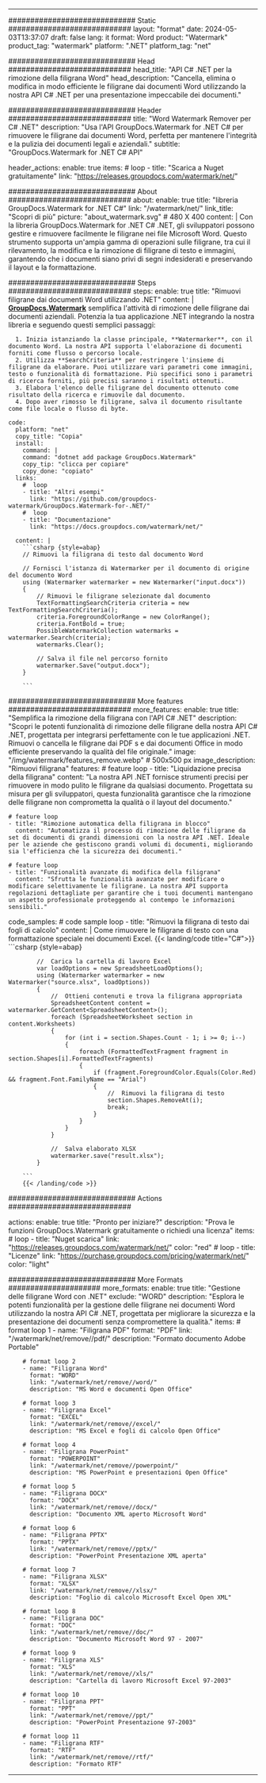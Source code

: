 
---
############################# Static ############################
layout: "format"
date:  2024-05-03T13:37:07
draft: false
lang: it
format: Word
product: "Watermark"
product_tag: "watermark"
platform: ".NET"
platform_tag: "net"

############################# Head ############################
head_title: "API C# .NET per la rimozione della filigrana Word"
head_description: "Cancella, elimina o modifica in modo efficiente le filigrane dai documenti Word utilizzando la nostra API C# .NET per una presentazione impeccabile dei documenti."

############################# Header ############################
title: "Word Watermark Remover per C# .NET" 
description: "Usa l'API GroupDocs.Watermark for .NET C# per rimuovere le filigrane dai documenti Word, perfetta per mantenere l'integrità e la pulizia dei documenti legali e aziendali."
subtitle: "GroupDocs.Watermark for .NET C# API" 

header_actions:
  enable: true
  items:
    #  loop
    - title: "Scarica a Nuget gratuitamente"
      link: "https://releases.groupdocs.com/watermark/net/"
      
############################# About ############################
about:
    enable: true
    title: "libreria GroupDocs.Watermark for .NET C#"
    link: "/watermark/net/"
    link_title: "Scopri di più"
    picture: "about_watermark.svg" # 480 X 400
    content: |
       Con la libreria GroupDocs.Watermark for .NET C# .NET, gli sviluppatori possono gestire e rimuovere facilmente le filigrane nei file Microsoft Word. Questo strumento supporta un'ampia gamma di operazioni sulle filigrane, tra cui il rilevamento, la modifica e la rimozione di filigrane di testo e immagini, garantendo che i documenti siano privi di segni indesiderati e preservando il layout e la formattazione.

############################# Steps ############################
steps:
    enable: true
    title: "Rimuovi filigrane dai documenti Word utilizzando .NET"
    content: |
      **[GroupDocs.Watermark](https://products.groupdocs.com/watermark/net/)** semplifica l'attività di rimozione delle filigrane dai documenti aziendali. Potenzia la tua applicazione .NET integrando la nostra libreria e seguendo questi semplici passaggi:
      
      1. Inizia istanziando la classe principale, **Watermarker**, con il documento Word. La nostra API supporta l'elaborazione di documenti forniti come flusso o percorso locale.
      2. Utilizza **SearchCriteria** per restringere l'insieme di filigrane da elaborare. Puoi utilizzare vari parametri come immagini, testo o funzionalità di formattazione. Più specifici sono i parametri di ricerca forniti, più precisi saranno i risultati ottenuti.
      3. Elabora l'elenco delle filigrane del documento ottenuto come risultato della ricerca e rimuovile dal documento.
      4. Dopo aver rimosso le filigrane, salva il documento risultante come file locale o flusso di byte.
   
    code:
      platform: "net"
      copy_title: "Copia"
      install:
        command: |
        command: "dotnet add package GroupDocs.Watermark"
        copy_tip: "clicca per copiare"
        copy_done: "copiato"
      links:
        #  loop
        - title: "Altri esempi"
          link: "https://github.com/groupdocs-watermark/GroupDocs.Watermark-for-.NET/"
        #  loop
        - title: "Documentazione"
          link: "https://docs.groupdocs.com/watermark/net/"
          
      content: |
        ```csharp {style=abap}
        // Rimuovi la filigrana di testo dal documento Word

        // Fornisci l'istanza di Watermarker per il documento di origine del documento Word
        using (Watermarker watermarker = new Watermarker("input.docx"))
        {
            // Rimuovi le filigrane selezionate dal documento
            TextFormattingSearchCriteria criteria = new TextFormattingSearchCriteria();
            criteria.ForegroundColorRange = new ColorRange();
            criteria.FontBold = true;
            PossibleWatermarkCollection watermarks = watermarker.Search(criteria);
            watermarks.Clear();

            // Salva il file nel percorso fornito
            watermarker.Save("output.docx");
        }
        
        ```            

############################# More features ############################
more_features:
  enable: true
  title: "Semplifica la rimozione della filigrana con l'API C# .NET"
  description: "Scopri le potenti funzionalità di rimozione delle filigrane della nostra API C# .NET, progettata per integrarsi perfettamente con le tue applicazioni .NET. Rimuovi o cancella le filigrane dai PDF s e dai documenti Office in modo efficiente preservando la qualità del file originale."
  image: "/img/watermark/features_remove.webp" # 500x500 px
  image_description: "Rimuovi filigrana"
  features:
    # feature loop
    - title: "Liquidazione precisa della filigrana"
      content: "La nostra API .NET fornisce strumenti precisi per rimuovere in modo pulito le filigrane da qualsiasi documento. Progettata su misura per gli sviluppatori, questa funzionalità garantisce che la rimozione delle filigrane non comprometta la qualità o il layout del documento."

    # feature loop
    - title: "Rimozione automatica della filigrana in blocco"
      content: "Automatizza il processo di rimozione delle filigrane da set di documenti di grandi dimensioni con la nostra API .NET. Ideale per le aziende che gestiscono grandi volumi di documenti, migliorando sia l'efficienza che la sicurezza dei documenti."

    # feature loop
    - title: "Funzionalità avanzate di modifica della filigrana"
      content: "Sfrutta le funzionalità avanzate per modificare o modificare selettivamente le filigrane. La nostra API supporta regolazioni dettagliate per garantire che i tuoi documenti mantengano un aspetto professionale proteggendo al contempo le informazioni sensibili."
      
  code_samples:
    # code sample loop
    - title: "Rimuovi la filigrana di testo dai fogli di calcolo"
      content: |
        Come rimuovere le filigrane di testo con una formattazione speciale nei documenti Excel.
        {{< landing/code title="C#">}}
        ```csharp {style=abap}
        
            //  Carica la cartella di lavoro Excel
            var loadOptions = new SpreadsheetLoadOptions();
            using (Watermarker watermarker = new Watermarker("source.xlsx", loadOptions))
            {
                //  Ottieni contenuti e trova la filigrana appropriata
                SpreadsheetContent content = watermarker.GetContent<SpreadsheetContent>();
                foreach (SpreadsheetWorksheet section in content.Worksheets)
                {
                    for (int i = section.Shapes.Count - 1; i >= 0; i--)
                    {
                        foreach (FormattedTextFragment fragment in section.Shapes[i].FormattedTextFragments)
                        {
                            if (fragment.ForegroundColor.Equals(Color.Red) && fragment.Font.FamilyName == "Arial")
                            {
                                //  Rimuovi la filigrana di testo
                                section.Shapes.RemoveAt(i);
                                break;
                            }
                        }
                    }
                }

                //  Salva elaborato XLSX
                watermarker.save("result.xlsx");
            }

        ```
        {{< /landing/code >}}


############################# Actions ############################

actions:
  enable: true
  title: "Pronto per iniziare?"
  description: "Prova le funzioni GroupDocs.Watermark gratuitamente o richiedi una licenza"
  items:
    #  loop
    - title: "Nuget scarica"
      link: "https://releases.groupdocs.com/watermark/net/"
      color: "red"
        #  loop
    - title: "Licenze"
      link: "https://purchase.groupdocs.com/pricing/watermark/net/"
      color: "light"


############################# More Formats #####################
more_formats:
    enable: true
    title: "Gestione delle filigrane Word con .NET"
    exclude: "WORD"
    description: "Esplora le potenti funzionalità per la gestione delle filigrane nei documenti Word utilizzando la nostra API C# .NET, progettata per migliorare la sicurezza e la presentazione dei documenti senza compromettere la qualità."
    items: 
        # format loop 1
        - name: "Filigrana PDF"
          format: "PDF"
          link: "/watermark/net/remove//pdf/"
          description: "Formato documento Adobe Portable"

        # format loop 2
        - name: "Filigrana Word"
          format: "WORD"
          link: "/watermark/net/remove//word/"
          description: "MS Word e documenti Open Office"
          
        # format loop 3
        - name: "Filigrana Excel"
          format: "EXCEL"
          link: "/watermark/net/remove//excel/"
          description: "MS Excel e fogli di calcolo Open Office"

        # format loop 4
        - name: "Filigrana PowerPoint"
          format: "POWERPOINT"
          link: "/watermark/net/remove//powerpoint/"
          description: "MS PowerPoint e presentazioni Open Office"

        # format loop 5
        - name: "Filigrana DOCX"
          format: "DOCX"
          link: "/watermark/net/remove//docx/"
          description: "Documento XML aperto Microsoft Word"
          
        # format loop 6
        - name: "Filigrana PPTX"
          format: "PPTX"
          link: "/watermark/net/remove//pptx/"
          description: "PowerPoint Presentazione XML aperta"
          
        # format loop 7
        - name: "Filigrana XLSX"
          format: "XLSX"
          link: "/watermark/net/remove//xlsx/"
          description: "Foglio di calcolo Microsoft Excel Open XML"

        # format loop 8
        - name: "Filigrana DOC"
          format: "DOC"
          link: "/watermark/net/remove//doc/"
          description: "Documento Microsoft Word 97 - 2007"

        # format loop 9
        - name: "Filigrana XLS"
          format: "XLS"
          link: "/watermark/net/remove//xls/"
          description: "Cartella di lavoro Microsoft Excel 97-2003"

        # format loop 10
        - name: "Filigrana PPT"
          format: "PPT"
          link: "/watermark/net/remove//ppt/"
          description: "PowerPoint Presentazione 97-2003"

        # format loop 11
        - name: "Filigrana RTF"
          format: "RTF"
          link: "/watermark/net/remove//rtf/"
          description: "Formato RTF"

---
